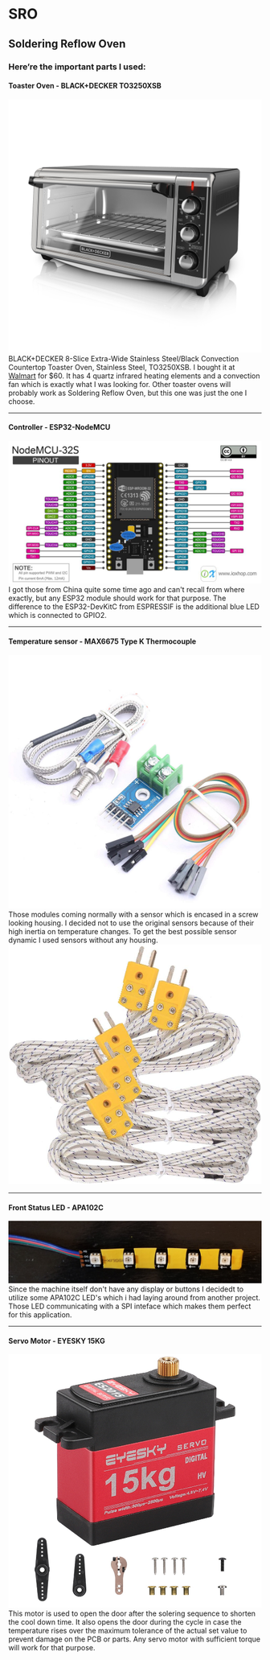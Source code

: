 # SRO
## Soldering Reflow Oven

### Here’re the important parts I used:

#### Toaster Oven - BLACK+DECKER TO3250XSB
![Toaster Oven](/pictures/parts/oven.jpg)
BLACK+DECKER 8-Slice Extra-Wide Stainless Steel/Black Convection Countertop Toaster Oven, Stainless Steel, TO3250XSB. I bought it at [Walmart](https://www.walmart.com/ip/BLACK-DECKER-8-Slice-Extra-Wide-Stainless-Steel-Black-Convection-Countertop-Toaster-Oven-Stainless-Steel-TO3250XSB/34516916) for $60. It has 4 quartz infrared heating elements and a convection fan which is exactly what I was looking for. Other toaster ovens will probably work as Soldering Reflow Oven, but this one was just the one I choose.

---

#### Controller - ESP32-NodeMCU
![Controller Module](/pictures/parts/NodeMCU.jpg)
I got those from China quite some time ago and can't recall from where exactly, but any ESP32 module should work for that purpose. The difference to the ESP32-DevKitC from ESPRESSIF is the additional blue LED which is connected to GPIO2. 

---

#### Temperature sensor -  MAX6675 Type K Thermocouple
![Temperature Module](/pictures/parts/MAX6675.jpg)
Those modules coming normally with a sensor which is encased in a screw looking housing. I decided not to use the original sensors because of their high inertia on temperature changes. To get the best possible sensor dynamic I used sensors without any housing.
![Temperature Module](/pictures/parts/thermocouple_sensor.jpg)

---

#### Front Status LED - APA102C
![LED](/pictures/parts/APA102C.jpg)
Since the machine itself don't have any display or buttons I decidedt to utilize some APA102C LED's which i had laying around from another project. Those LED communicating with a SPI inteface which makes them perfect for this application. 

---

#### Servo Motor - EYESKY 15KG
![Servo Motor](/pictures/parts/servo.jpg)
This motor is used to open the door after the solering sequence to shorten the cool down time. It also opens the door during the cycle in case the temperature rises over the maximum tolerance of the actual set value to prevent damage on the PCB or parts. Any servo motor with sufficient torque will work for that purpose.


